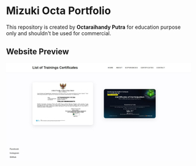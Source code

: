 # Mizuki Octa Portfolio
This repository is created by **Octaraihandy Putra** for education purpose only and shouldn't be used for commercial.

## Website Preview

![Website 1](https://github.com/Octauuuzy/portfolio-smkn40/blob/main/preview/preview1.png)
